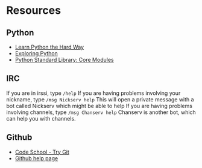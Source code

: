 Resources
=========

Python 
-------
- [Learn Python the Hard Way](learnpythonthehardway.org)
- [Exploring Python](http://ebooks.shahed.biz/PYTHON/Exploring%20Python.pdf)
- [Python Standard Library: Core Modules](http://www.effbot.org/media/downloads/librarybook-core-modules.pdf)

IRC 
---
If you are in irssi, type `/help` 
If you are having problems involving your nickname, type `/msg Nickserv help`
This will open a private message with a bot called Nickserv which might be able to help 
If you are having problems involving channels, type `/msg Chanserv help` 
Chanserv is another bot, which can help you with channels. 


Github
------
- [Code School - Try Git](http://try.github.io/levels/1/challenges/1)
- [Github help page](https://help.github.com/)


